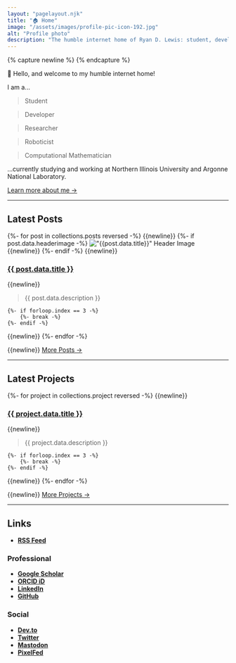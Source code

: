 ```yaml
---
layout: "pagelayout.njk"
title: "🏠 Home"
image: "/assets/images/profile-pic-icon-192.jpg"
alt: "Profile photo"
description: "The humble internet home of Ryan D. Lewis: student, developer, researcher, roboticist, and computational mathematician."
---
```


{% capture newline %}
{% endcapture %}

👋 Hello, and welcome to my humble internet home!

I am a...


>Student

>Developer

>Researcher

>Roboticist

>Computational Mathematician

...currently studying and working at Northern Illinois University and Argonne National Laboratory.

[Learn more about me →](/aboutme)

---

## Latest Posts

{%- for post in collections.posts reversed -%}
{{newline}}
{%- if post.data.headerimage -%}
!["{{post.data.title}}" Header Image]({{post.data.headerimage}}#responsivesmall)
{{newline}}
{%- endif -%}
{{newline}}
### [ {{ post.data.title }} ]( {{post.url}} )

{{newline}}

> {{ post.data.description }}

	{%- if forloop.index == 3 -%}
		{%- break -%}
	{%- endif -%}
{{newline}}
{%- endfor -%}

{{newline}}
[More Posts →](/posts)

---

## Latest Projects

{%- for project in collections.project reversed -%}
{{newline}}
### [ {{ project.data.title }} ]( {{project.url}} )

{{newline}}

> {{ project.data.description }}

	{%- if forloop.index == 3 -%}
		{%- break -%}
	{%- endif -%}
{{newline}}
{%- endfor -%}

{{newline}}
[More Projects →](/projects)

---

## Links

<div class="link-capsule">

* **[RSS Feed](https://ryandlewis.dev/feed.xml)**

</div>


### Professional

<div class="link-capsule">

<!-- * **[]()** -->
* **[Google Scholar](https://scholar.google.com/citations?user=NXd4XaoAAAAJ "Ryan D. Lewis • Google Scholar")**
* **[ORCID iD](https://orcid.org/0000-0002-3000-2811 "0000-0002-3000-2811 • ORCID iD")**
* **[LinkedIn](https://www.linkedin.com/in/ryan-d-lewis "Ryan D. Lewis • LinkedIn")**
* **[GitHub](https://github.com/luckierdodge "@luckierdodge • GitHub")**

</div>

### Social

<div class="link-capsule">

<!-- * **[]()** -->
* **[Dev.to](https://dev.to/luckierdodge "@luckierdodge • Dev")**
* **[Twitter](https://twitter.com/RhinoDaDino "@RhinoDaDino • Twitter")**
* <a rel="me" href="https://mastodon.online/@luckierdodge" title="@luckierdodge • Mastodon.Online"><b>Mastodon</b></a>
* **[PixelFed](https://pixelfed.social/luckierdodge "@luckierdodge • PixelFed.Social")**

</div>
